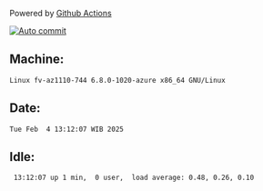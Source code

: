 Powered by [Github Actions](https://github.com/features/actions)

[![Auto commit](https://github.com/hiage/workstation/workflows/Auto%20commit/badge.svg)](https://github.com/hiage/workstation/actions?query=workflow%3A%22Auto+commit%22)

## Machine:
```
Linux fv-az1110-744 6.8.0-1020-azure x86_64 GNU/Linux
```
## Date:
```
Tue Feb  4 13:12:07 WIB 2025
```
## Idle:
```
 13:12:07 up 1 min,  0 user,  load average: 0.48, 0.26, 0.10
```
